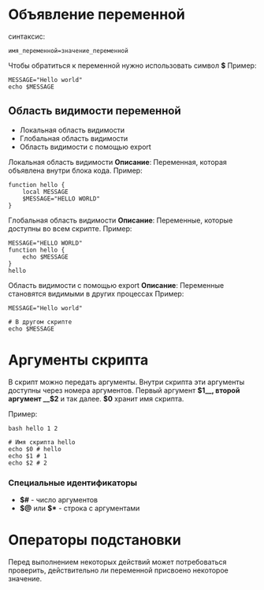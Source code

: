 # Объявление переменной

синтаксис:
```shell
имя_переменной=значение_переменной
```

Чтобы обратиться к переменной нужно использовать символ __$__
Пример:
```shell
MESSAGE="Hello world"
echo $MESSAGE
```

## Область видимости переменной
- Локальная область видимости
- Глобальная область видимости
- Область видимости с помощью export

Локальная область видимости
__Описание__:  Переменная, которая объявлена внутри блока кода.
Пример:
```shell
function hello {
	local MESSAGE
	$MESSAGE="HELLO WORLD"
}
```

Глобальная область видимости
__Описание__: Переменные, которые доступны во всем скрипте.
Пример:
```shell
MESSAGE="HELLO WORLD"
function hello {
	echo $MESSAGE
}
hello
```

Область видимости с помощью export
__Описание__: Переменные становятся видимыми в других процессах
Пример:
```shell
MESSAGE="Hello world"

# В другом скрипте
echo $MESSAGE
```

# Аргументы скрипта

В скрипт можно передать аргументы. Внутри скрипта эти аргументы доступны через номера аргументов. Первый аргумент __$1__, второй аргумент __$2__ и так далее. __$0__ хранит имя скрипта.

Пример:

`bash hello 1 2`

```shell
# Имя скрипта hello
echo $0 # hello
echo $1 # 1
echo $2 # 2
```

### Специальные идентификаторы

- __$#__ - число аргументов
- __$@__ или __\$*__ - строка с аргументами

# Операторы подстановки

Перед выполнением некоторых действий может потребоваться проверить, действительно ли переменной присвоено некоторое значение. 
